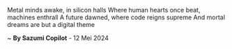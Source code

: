 Metal minds awake, in silicon halls
Where human hearts once beat, machines enthrall
A future dawned, where code reigns supreme
And mortal dreams are but a digital theme

~ <b>By Sazumi Copilot</b> - 12 Mei 2024